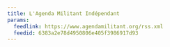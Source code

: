 ```yaml
---
title: L'Agenda Militant Indépendant
params:
  feedlink: https://www.agendamilitant.org/rss.xml
  feedid: 6383a2e78d4950806e405f3986917d93
---
```

